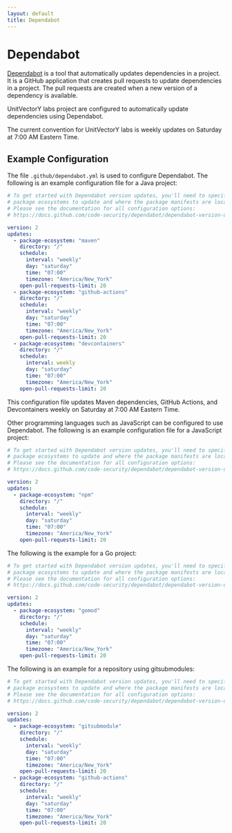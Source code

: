 ```yaml
---
layout: default
title: Dependabot
---
```


# Dependabot

[Dependabot](https://docs.github.com/en/code-security/dependabot) is a tool that automatically updates dependencies in a project.  It is a GitHub application that creates pull requests to update dependencies in a project.  The pull requests are created when a new version of a dependency is available.

UnitVectorY labs project are configured to automatically update dependencies using Dependabot.

The current convention for UnitVectorY labs is weekly updates on Saturday at 7:00 AM Eastern Time.

## Example Configuration

The file `.github/dependabot.yml` is used to configure Dependabot.  The following is an example configuration file for a Java project:

```yaml
# To get started with Dependabot version updates, you'll need to specify which
# package ecosystems to update and where the package manifests are located.
# Please see the documentation for all configuration options:
# https://docs.github.com/code-security/dependabot/dependabot-version-updates/configuration-options-for-the-dependabot.yml-file

version: 2
updates:
  - package-ecosystem: "maven"
    directory: "/"
    schedule:
      interval: "weekly"
      day: "saturday"
      time: "07:00"
      timezone: "America/New_York"
    open-pull-requests-limit: 20
  - package-ecosystem: "github-actions"
    directory: "/"
    schedule:
      interval: "weekly"
      day: "saturday"
      time: "07:00"
      timezone: "America/New_York"
    open-pull-requests-limit: 20
  - package-ecosystem: "devcontainers"
    directory: "/"
    schedule:
      interval: weekly
      day: "saturday"
      time: "07:00"
      timezone: "America/New_York"
    open-pull-requests-limit: 20
```

This configuration file updates Maven dependencies, GitHub Actions, and Devcontainers weekly on Saturday at 7:00 AM Eastern Time.

Other programming languages such as JavaScript can be configured to use Dependabot.  The following is an example configuration file for a JavaScript project:

```yaml
# To get started with Dependabot version updates, you'll need to specify which
# package ecosystems to update and where the package manifests are located.
# Please see the documentation for all configuration options:
# https://docs.github.com/code-security/dependabot/dependabot-version-updates/configuration-options-for-the-dependabot.yml-file

version: 2
updates:
  - package-ecosystem: "npm"
    directory: "/"
    schedule:
      interval: "weekly"
      day: "saturday"
      time: "07:00"
      timezone: "America/New_York"
    open-pull-requests-limit: 20
```

The following is the example for a Go project:

```yaml
# To get started with Dependabot version updates, you'll need to specify which
# package ecosystems to update and where the package manifests are located.
# Please see the documentation for all configuration options:
# https://docs.github.com/code-security/dependabot/dependabot-version-updates/configuration-options-for-the-dependabot.yml-file

version: 2
updates:
  - package-ecosystem: "gomod"
    directory: "/"
    schedule:
      interval: "weekly"
      day: "saturday"
      time: "07:00"
      timezone: "America/New_York"
    open-pull-requests-limit: 20
```

The following is an example for a repository using gitsubmodules:

```yaml
# To get started with Dependabot version updates, you'll need to specify which
# package ecosystems to update and where the package manifests are located.
# Please see the documentation for all configuration options:
# https://docs.github.com/code-security/dependabot/dependabot-version-updates/configuration-options-for-the-dependabot.yml-file

version: 2
updates:
  - package-ecosystem: "gitsubmodule"
    directory: "/"
    schedule:
      interval: "weekly"
      day: "saturday"
      time: "07:00"
      timezone: "America/New_York"
    open-pull-requests-limit: 20
  - package-ecosystem: "github-actions"
    directory: "/"
    schedule:
      interval: "weekly"
      day: "saturday"
      time: "07:00"
      timezone: "America/New_York"
    open-pull-requests-limit: 20
```
